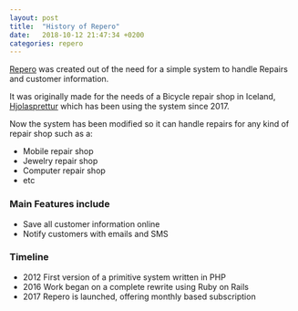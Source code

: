 ```yaml
---
layout: post
title:  "History of Repero"
date:   2018-10-12 21:47:34 +0200
categories: repero
---
```


[Repero](https://repero.me) was created out of the need for a simple system to handle Repairs and customer information.

It was originally made for the needs of a Bicycle repair shop in Iceland, [Hjolasprettur](https://hjolasprettur.is) which has been using the system since 2017.

Now the system has been modified so it can handle repairs for any kind of repair shop such as a:
* Mobile repair shop
* Jewelry repair shop
* Computer repair shop
* etc


### Main Features include
* Save all customer information online
* Notify customers with emails and SMS

### Timeline
* 2012 First version of a primitive system written in PHP 
* 2016 Work began on a complete rewrite using Ruby on Rails
* 2017 Repero is launched, offering monthly based subscription
